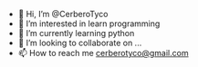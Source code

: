 - 👋 Hi, I’m @CerberoTyco
- 👀 I’m interested in learn programming
- 🌱 I’m currently learning python
- 💞️ I’m looking to collaborate on ...
- 📫 How to reach me cerberotyco@gmail.com

<!---
CerberoTyco/CerberoTyco is a ✨ special ✨ repository because its `README.md` (this file) appears on your GitHub profile.
You can click the Preview link to take a look at your changes.
--->
